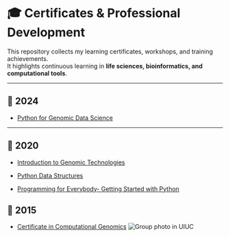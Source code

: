 # 🎓 Certificates & Professional Development

This repository collects my learning certificates, workshops, and training achievements.  
It highlights continuous learning in **life sciences, bioinformatics, and computational tools**.  

---

## 📜 2024
- [Python for Genomic Data Science](https://github.com/AnPing-MA/Certificates/blob/main/2024_Python%20for%20Genomics_Certificate.pdf)

---
## 📜 2020
- [Introduction to Genomic Technologies](https://github.com/AnPing-MA/Certificates/blob/main/Coursera%20Certificate%20of%20Introduction%20to%20Genomic%20Technologies.pdf)

- [Python Data Structures](https://github.com/AnPing-MA/Certificates/blob/main/AnPing%20Chen%20Python%20Data%20Structure%20Certificate.pdf)

- [Programming for Everybody- Getting Started with Python](https://github.com/AnPing-MA/Certificates/blob/main/AnPing%20Chen%20Python%20for%20Everybody%20Coursera%20Certificate.pdf)

## 📜 2015
- [Certificate in Computational Genomics](https://github.com/AnPing-MA/Certificates/blob/main/Certificate%20in%20Computational%20Genomics%20-%20Chen%20Anping.pdf)
![Group photo in UIUC](https://ws.engr.illinois.edu/sitemanager/viewphoto.aspx?id=90864&s=1140)
